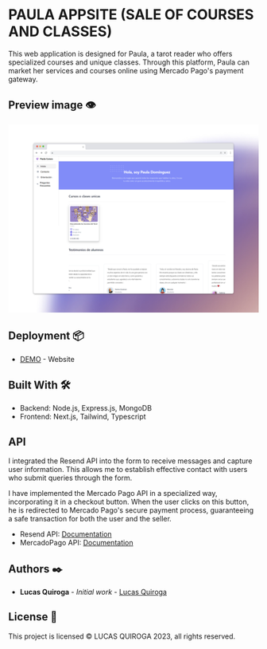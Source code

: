 # PAULA APPSITE (SALE OF COURSES AND CLASSES)

This web application is designed for Paula, a tarot reader who offers specialized courses and unique classes. Through this platform, Paula can market her services and courses online using Mercado Pago's payment gateway.

## Preview image 👁

![app](./frontend/public/front.jpg)

## Deployment 📦

- [DEMO](https://courses-selling-app.vercel.app/) - Website

## Built With 🛠️

- Backend: Node.js, Express.js, MongoDB
- Frontend: Next.js, Tailwind, Typescript

## API

I integrated the Resend API into the form to receive messages and capture user information. This allows me to establish effective contact with users who submit queries through the form.

I have implemented the Mercado Pago API in a specialized way, incorporating it in a checkout button. When the user clicks on this button, he is redirected to Mercado Pago's secure payment process, guaranteeing a safe transaction for both the user and the seller.

- Resend API: [Documentation](https://resend.com/docs/introduction)
- MercadoPago API: [Documentation](https://www.mercadopago.com.ar/developers/es/docs/checkout-api/landing)

## Authors ✒️

- **Lucas Quiroga** - _Initial work_ - [Lucas Quiroga](https://github.com/Lucas-Quiroga)

## License 📄

This project is licensed © LUCAS QUIROGA 2023, all rights reserved.
